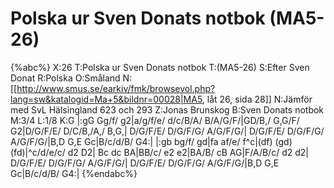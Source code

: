 # Polska ur Sven Donats notbok (MA5-26)

{%abc%}
X:26
T:Polska ur Sven Donats notbok
T:(MA5-26)
S:Efter Sven Donat
R:Polska
O:Småland
N:[[http://www.smus.se/earkiv/fmk/browsevol.php?lang=sw&katalogid=Ma+5&bildnr=00028|MA5, låt 26, sida 28]]
N:Jämför med SvL Hälsingland 623 och 293
Z:Jonas Brunskog
B:Sven Donats notbok
M:3/4
L:1/8
K:G
|:gG Gg/f/ g2|a/g/f/e/ d/c/B/A/ B/A/G/F/|GD/B,/ G,G/F/ G2|D/G/F/E/ D/C/B,/A,/ B,G,|
D/G/F/E/ D/G/F/G/ A/G/F/G/| D/G/F/E/ D/G/F/G/ A/G/F/G/|B,D G,E Gc|B/c/d/B/ G4:|
|:gb bg/f/ gd|fa af/e/ f^c|(df) (gd) (fd)|^c/d/e/c/ d2 D2|
Bc dc BA|BB/c/ e2 e2|BA/B/ cB AG|F/A/B/c/ d2 d2|
D/G/F/E/ D/G/F/G/ A/G/F/G/| D/G/F/E/ D/G/F/G/ A/G/F/G/|B,D G,E Gc|B/c/d/B/ G4:|
{%endabc%}

